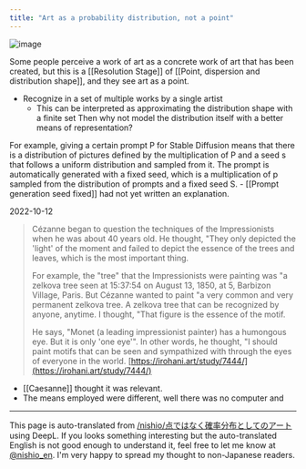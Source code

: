 ```yaml
---
title: "Art as a probability distribution, not a point"
---
```


![image](https://gyazo.com/b7e792019255d99e0bb43eeb1ded29b5/thumb/1000)

Some people perceive a work of art as a concrete work of art that has been created, but this is a [[Resolution Stage]] of [[Point, dispersion and distribution shape]], and they see art as a point.
- Recognize in a set of multiple works by a single artist
    - This can be interpreted as approximating the distribution shape with a finite set
Then why not model the distribution itself with a better means of representation?

For example, giving a certain prompt P for Stable Diffusion means that there is a distribution of pictures defined by the multiplication of P and a seed s that follows a uniform distribution and sampled from it.
The prompt is automatically generated with a fixed seed, which is a multiplication of p sampled from the distribution of prompts and a fixed seed S.
    - [[Prompt generation seed fixed]] had not yet written an explanation.

2022-10-12
> Cézanne began to question the techniques of the Impressionists when he was about 40 years old. He thought, "They only depicted the 'light' of the moment and failed to depict the essence of the trees and leaves, which is the most important thing.
>
>  For example, the "tree" that the Impressionists were painting was "a zelkova tree seen at 15:37:54 on August 13, 1850, at 5, Barbizon Village, Paris. But Cézanne wanted to paint "a very common and very permanent zelkova tree. A zelkova tree that can be recognized by anyone, anytime. I thought, "That figure is the essence of the motif.
>
>  He says, "Monet (a leading impressionist painter) has a humongous eye. But it is only 'one eye'". In other words, he thought, "I should paint motifs that can be seen and sympathized with through the eyes of everyone in the world.
[https://irohani.art/study/7444/](https://irohani.art/study/7444/)

- [[Caesanne]] thought it was relevant.
- The means employed were different, well there was no computer and

---
This page is auto-translated from [/nishio/点ではなく確率分布としてのアート](https://scrapbox.io/nishio/点ではなく確率分布としてのアート) using DeepL. If you looks something interesting but the auto-translated English is not good enough to understand it, feel free to let me know at [@nishio_en](https://twitter.com/nishio_en). I'm very happy to spread my thought to non-Japanese readers.